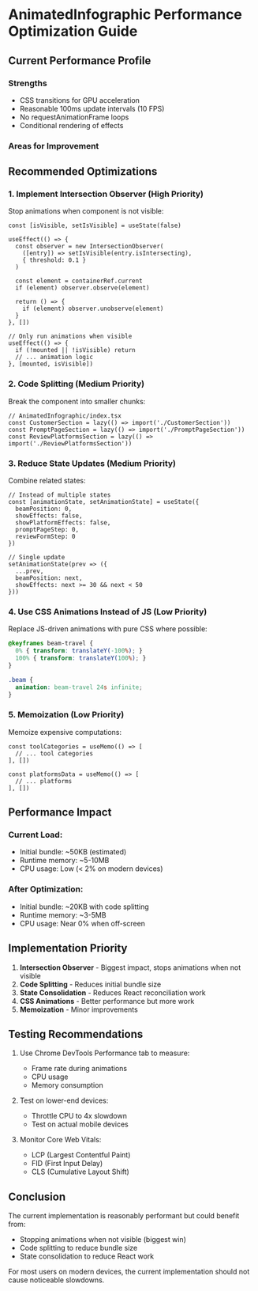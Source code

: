 # AnimatedInfographic Performance Optimization Guide

## Current Performance Profile

### Strengths
- CSS transitions for GPU acceleration
- Reasonable 100ms update intervals (10 FPS)
- No requestAnimationFrame loops
- Conditional rendering of effects

### Areas for Improvement

## Recommended Optimizations

### 1. Implement Intersection Observer (High Priority)
Stop animations when component is not visible:

```tsx
const [isVisible, setIsVisible] = useState(false)

useEffect(() => {
  const observer = new IntersectionObserver(
    ([entry]) => setIsVisible(entry.isIntersecting),
    { threshold: 0.1 }
  )
  
  const element = containerRef.current
  if (element) observer.observe(element)
  
  return () => {
    if (element) observer.unobserve(element)
  }
}, [])

// Only run animations when visible
useEffect(() => {
  if (!mounted || !isVisible) return
  // ... animation logic
}, [mounted, isVisible])
```

### 2. Code Splitting (Medium Priority)
Break the component into smaller chunks:

```tsx
// AnimatedInfographic/index.tsx
const CustomerSection = lazy(() => import('./CustomerSection'))
const PromptPageSection = lazy(() => import('./PromptPageSection'))
const ReviewPlatformsSection = lazy(() => import('./ReviewPlatformsSection'))
```

### 3. Reduce State Updates (Medium Priority)
Combine related states:

```tsx
// Instead of multiple states
const [animationState, setAnimationState] = useState({
  beamPosition: 0,
  showEffects: false,
  showPlatformEffects: false,
  promptPageStep: 0,
  reviewFormStep: 0
})

// Single update
setAnimationState(prev => ({
  ...prev,
  beamPosition: next,
  showEffects: next >= 30 && next < 50
}))
```

### 4. Use CSS Animations Instead of JS (Low Priority)
Replace JS-driven animations with pure CSS where possible:

```css
@keyframes beam-travel {
  0% { transform: translateY(-100%); }
  100% { transform: translateY(100%); }
}

.beam {
  animation: beam-travel 24s infinite;
}
```

### 5. Memoization (Low Priority)
Memoize expensive computations:

```tsx
const toolCategories = useMemo(() => [
  // ... tool categories
], [])

const platformsData = useMemo(() => [
  // ... platforms
], [])
```

## Performance Impact

### Current Load:
- Initial bundle: ~50KB (estimated)
- Runtime memory: ~5-10MB
- CPU usage: Low (< 2% on modern devices)

### After Optimization:
- Initial bundle: ~20KB with code splitting
- Runtime memory: ~3-5MB
- CPU usage: Near 0% when off-screen

## Implementation Priority

1. **Intersection Observer** - Biggest impact, stops animations when not visible
2. **Code Splitting** - Reduces initial bundle size
3. **State Consolidation** - Reduces React reconciliation work
4. **CSS Animations** - Better performance but more work
5. **Memoization** - Minor improvements

## Testing Recommendations

1. Use Chrome DevTools Performance tab to measure:
   - Frame rate during animations
   - CPU usage
   - Memory consumption

2. Test on lower-end devices:
   - Throttle CPU to 4x slowdown
   - Test on actual mobile devices

3. Monitor Core Web Vitals:
   - LCP (Largest Contentful Paint)
   - FID (First Input Delay)
   - CLS (Cumulative Layout Shift)

## Conclusion

The current implementation is reasonably performant but could benefit from:
- Stopping animations when not visible (biggest win)
- Code splitting to reduce bundle size
- State consolidation to reduce React work

For most users on modern devices, the current implementation should not cause noticeable slowdowns.